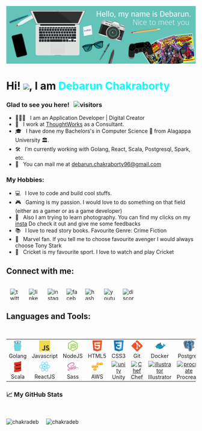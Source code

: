![Banner](https://github.com/chakradeb/chakradeb/blob/main/github-profile-cover.jpg)


<!-- welcome message -->
<h1>Hi! <img src="https://media.giphy.com/media/hvRJCLFzcasrR4ia7z/giphy.gif" width="25px">, I am <span style="color:aqua">Debarun Chakraborty</span></h1>

### Glad to see you here! &nbsp; ![visitors](https://visitor-badge.glitch.me/badge?page_id=chakradeb.chajradeb)

<!-- About me -->
- 🧑🏻‍💻 &nbsp; I am an Application Developer | Digital Creator
- 🏢 &nbsp; I work at [ThoughtWorks](https://www.thoughtworks.com/) as a Consultant.
- 🎓 &nbsp; I have done my Bachelors's in Computer Science 📗 from Alagappa University 🏛.
- 🛠 &nbsp; I’m currently working with Golang, React, Scala, Postgresql, Spark, etc.
- 📩 &nbsp; You can mail me at debarun.chakraborty96@gmail.com

### My Hobbies:

- 💻 &nbsp; I love to code and build cool stuffs.
- 🎮 &nbsp; Gaming is my passion. I would love to do something on that field (either as a gamer or as a game developer)
- 📸 &nbsp; Also I am trying to learn photography. You can find my clicks on my [insta](https://www.instagram.com/debarun_xd/) Do check it out and give me some feedbacks
- 📚 &nbsp; I love to read story books. Favourite Genre: Crime Fiction
- 🎥 &nbsp; Marvel fan. If you tell me to choose favourite avenger I would always choose Tony Stark
- 🏏 &nbsp; Cricket is my favourite sport. I love to watch and play Cricket

<!-- Social -->
## Connect with me:
<br/>
<a href="https://twitter.com/chakradeb_">
    <img align="left" hspace="10" src="https://www.flaticon.com/svg/static/icons/svg/733/733579.svg" alt="twitter" height="30" width="30" />
</a>
<a href="https://www.linkedin.com/in/chakradeb">
    <img align="left" hspace="10" src="https://www.flaticon.com/svg/static/icons/svg/174/174857.svg" alt="linkedin" height="30" width="30" />
</a>
<a href="https://www.instagram.com/debarun_xd">
    <img align="left" hspace="10" src="https://www.flaticon.com/svg/static/icons/svg/174/174855.svg" alt="instagram" height="30" width="30" />
</a>
<a href="https://www.facebook.com/chakradeb">
    <img align="left" hspace="10" src="https://www.flaticon.com/svg/static/icons/svg/1384/1384053.svg" alt="facebook" height="30" width="30" />
</a>
<a href="https://hashnode.com/@chakradeb">
    <img align="left" hspace="10" src="https://cdn.hashnode.com/res/hashnode/image/upload/v1592752137870/scHk9tTaA.png?auto=compress" alt="hashnode" height="30" width="30" />
</a>
<a href="https://www.youtube.com/nearlynoob">
    <img align="left" hspace="10" src="https://www.flaticon.com/svg/static/icons/svg/1384/1384060.svg" alt="youtube" height="30" width="30" />
</a>
<a href="https://discord.gg/2fnFaTE">
    <img align="left" hspace="10" src="https://www.flaticon.com/svg/static/icons/svg/2111/2111370.svg" alt="discord" height="30" width="30" />
</a>
</p>
<br/>

## Languages and Tools:
<br/>
<table>
    <tr>
        <td align="center" width="96">
            <a href="https://golang.org/">
                <img src="https://raw.githubusercontent.com/devicons/devicon/master/icons/go/go-original.svg" alt="golang" width="30" height="30"/>
            </a>
            <br/>Golang
        </td>
        <td align="center" width="96">
            <a href="https://developer.mozilla.org/en-US/docs/Web/JavaScript">
                <img src="https://raw.githubusercontent.com/devicons/devicon/master/icons/javascript/javascript-original.svg" alt="javascript" width="30" height="30"/>
            </a>
            <br/>Javascript
        </td>
        <td align="center" width="96">
            <a href="https://nodejs.org">
                <img src="https://raw.githubusercontent.com/devicons/devicon/master/icons/nodejs/nodejs-original.svg" alt="nodejs" width="30" height="30"/>
            </a>
            <br/>NodeJS
        </td>
        <td align="center" width="96">
            <a href="https://www.w3.org/html/">
                <img src="https://raw.githubusercontent.com/devicons/devicon/master/icons/html5/html5-original.svg" alt="html5" width="30" height="30"/>
            </a>
            <br/>HTML5
        </td>
        <td align="center" width="96">
            <a href="https://www.w3schools.com/css/">
                <img src="https://raw.githubusercontent.com/devicons/devicon/master/icons/css3/css3-original.svg" alt="css3" width="30" height="30"/>
            </a>
            <br/>CSS3
        </td>
        <td align="center" width="96">
            <a href="https://git-scm.com/">
                <img src="https://raw.githubusercontent.com/devicons/devicon/master/icons/git/git-original.svg" alt="git" width="30" height="30"/>
            </a>
            <br/>Git
        </td>
        <td align="center" width="96">
            <a href="https://www.docker.com/">
                <img src="https://github.com/devicons/devicon/blob/master/icons/docker/docker-original.svg" alt="docker" width="30" height="30"/>
            </a>
            <br/>Docker
        </td>
        <td align="center" width="96">
            <a href="https://www.postgresql.org">
                <img src="https://raw.githubusercontent.com/devicons/devicon/master/icons/postgresql/postgresql-original.svg" alt="postgresql" width="30" height="30"/>
            </a>
            <br/>Postgres
        </td>
    </tr>
    <tr>
        <td align="center" width="96">
            <a href="https://www.scala-lang.org/">
                <img src="https://raw.githubusercontent.com/devicons/devicon/master/icons/scala/scala-original.svg" alt="scala" width="30" height="30"/>
            </a>
            <br/>Scala
        </td>
        <td align="center" width="96">
            <a href="https://reactjs.org/">
                <img src="https://raw.githubusercontent.com/devicons/devicon/master/icons/react/react-original.svg" alt="react" width="30" height="30"/>
            </a>
            <br/>ReactJS
        </td>
        <td align="center" width="96">
            <a href="https://sass-lang.com">
                <img src="https://raw.githubusercontent.com/devicons/devicon/master/icons/sass/sass-original.svg" alt="sass" width="30" height="30"/>
            </a>
            <br/>Sass
        </td>
        <td align="center" width="96">
            <a href="https://aws.amazon.com/">
                <img src="https://raw.githubusercontent.com/devicons/devicon/master/icons/amazonwebservices/amazonwebservices-original.svg" alt="aws" width="30" height="30"/>
            </a>
            <br/>AWS
        </td>
        <td align="center" width="96">
            <a href="https://unity.com/">
                <img src="https://static.techspot.com/images2/downloads/topdownload/2014/05/unity.png" alt="unity" width="30" height="30"/>
            </a>
            <br/>Unity
        </td>
        <td align="center" width="96">
            <a href="https://docs.chef.io/">
                <img src="https://code.benco.io/icon-collection/logos/chef-2.svg" alt="Chef" width="30" height="30"/>
            </a>
            <br/>Chef
        </td>
        <td align="center" width="96">
            <a href="https://www.adobe.com/in/products/illustrator.html">
                <img src="https://www.vectorlogo.zone/logos/adobe_illustrator/adobe_illustrator-icon.svg" alt="illustrator" width="30" height="30"/>
            </a>
            <br/>Illustrator
        </td>
        <td align="center" width="96">
            <a href="https://procreate.art">
                <img src="https://mateurbin.com/img/images/procreate.png" alt="procreate" width="30" height="30"/>
            </a>
            <br/>Procreate
        </td>
    </tr>
</table>

### 📈 My GitHub Stats

<br />
<p align="left">
    <img src="https://github-readme-stats.vercel.app/api?username=chakradeb&show_icons=true&theme=vision-friendly-dark" alt="chakradeb" />
    &nbsp;
    &nbsp;
    <img src="https://github-readme-stats.vercel.app/api/top-langs/?username=chakradeb&show_icons=true&theme=vision-friendly-dark" alt="chakradeb" />
</p>


<!--
**chakradeb/chakradeb** is a ✨ _special_ ✨ repository because its `README.md` (this file) appears on your GitHub profile.

Here are some ideas to get you started:

- 🔭 I’m currently working on ...
- 🌱 I’m currently learning ...
- 👯 I’m looking to collaborate on ...
- 🤔 I’m looking for help with ...
- 💬 Ask me about ...
- 📫 How to reach me: ...
- 😄 Pronouns: ...
- ⚡ Fun fact: ...
-->
